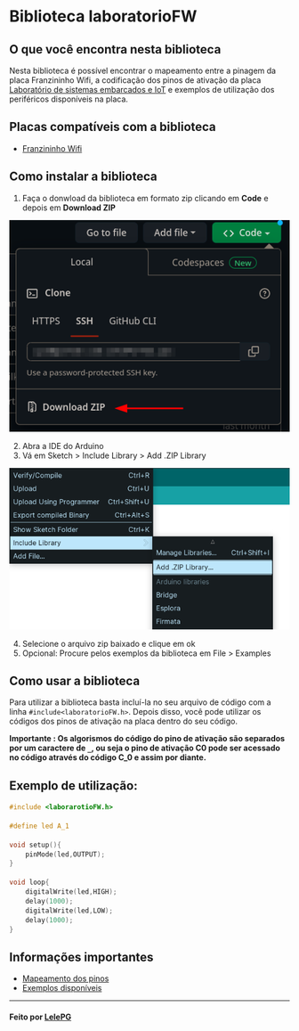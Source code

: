 # Biblioteca laboratorioFW

## O que você encontra nesta biblioteca

Nesta biblioteca é possível encontrar o mapeamento entre a pinagem da placa Franzininho Wifi, a codificação dos pinos de ativação da placa [Laboratório de sistemas embarcados e IoT](https://github.com/Franzininho/laboratorio-SEIoT-Franzininho-Wifi) e exemplos de utilização dos periféricos disponíveis na placa.

## Placas compatíveis com a biblioteca

-   [Franzininho Wifi](https://github.com/Franzininho/Franzininho-WiFi)

## Como instalar a biblioteca

1. Faça o donwload da biblioteca em formato zip clicando em **Code** e depois em **Download ZIP**

![](./imagens/download_zip.png)

2. Abra a IDE do Arduino
3. Vá em Sketch > Include Library > Add .ZIP Library

![](./imagens/add_zip.png)

4. Selecione o arquivo zip baixado e clique em ok
5. Opcional: Procure pelos exemplos da biblioteca em File > Examples

## Como usar a biblioteca

Para utilizar a biblioteca basta incluí-la no seu arquivo de código com a linha `#include<laboratorioFW.h>`. Depois disso, você pode utilizar os códigos dos pinos de ativação na placa dentro do seu código.

**Importante : Os algorismos do código do pino de ativação são separados por um caractere de `_`, ou seja o pino de ativação C0 pode ser acessado no código através do código C_0 e assim por diante.**

## Exemplo de utilização:

```c
#include <laborarotioFW.h>

#define led A_1

void setup(){
    pinMode(led,OUTPUT);
}

void loop{
    digitalWrite(led,HIGH);
    delay(1000);
    digitalWrite(led,LOW);
    delay(1000);
}
```

## Informações importantes

-   [Mapeamento dos pinos](./informacoes/mapeamento.md)
-   [Exemplos disponíveis](./informacoes/exemplos.md)

---

#### Feito por [LelePG](https://github.com/LelePG)

